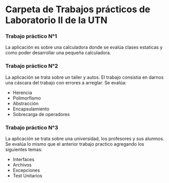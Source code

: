 # Carpeta de Trabajos prácticos de Laboratorio II de la UTN

### Trabajo práctico N°1

La aplicación es sobre una calculadora donde se evalúa clases estaticas y como poder desarrollar una pequeña calculadora.

### Trabajo práctico N°2

La aplicación se trata sobre un taller y autos. El trabajo consistia en darnos una cáscara del trabajo con errores a arreglar. Se evalúa:
- Herencia
- Polimorfismo
- Abstracción
- Encapsulamiento
- Sobrecarga de operadores

### Trabajo práctico N°3

 La aplicación se trata sobre una universidad, los profesores y sus alumnos. Se evalúa lo mismo que el anterior trabajo practico agregando los siguientes temas:

- Interfaces
- Archivos
- Excepciones
- Test Unitarios
